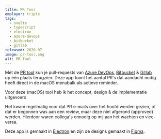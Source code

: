 ```yaml
---
title: PR Tool
employer: triple
tags:
  - svelte
  - typescript
  - electron
  - azure-devops
  - bitbucket
  - gitlab
released: 2020-07
image: pr-tool.png
alt: PR Tool
---
```


Met de [PR tool](https://pr.bfanger.nl) kun je pull-requests van [Azure DevOps](https://dev.azure.com/), [Bitbucket](https://bitbucket.org/) & [Gitlab](https://about.gitlab.com) op één plaats terugzien.
Deze app toont het aantal PR's dat aandacht nodig heeft direct in de macOS menubalk als actieve reminder.

Voor deze (macOS) tool heb ik het concept, design & de implementatie uitgevoerd.

Het kwam regelmatig voor dat PR e-mails over het hoofd werden gezien, of dat er begonnen was aan een review, maar deze niet afgerond (approved) werden. Hierdoor waren collega's onnodig op mij aan het wachten en vice-versa.

Deze app is gemaakt in [Electron](https://www.electronjs.org/) en zijn de designs gemaakt in [Figma](https://figma.com).
